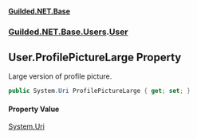 #### [Guilded.NET.Base](Guilded_NET_Base.md 'Guilded.NET.Base')
### [Guilded.NET.Base.Users](Guilded_NET_Base.md#Guilded_NET_Base_Users 'Guilded.NET.Base.Users').[User](User.md 'Guilded.NET.Base.Users.User')
## User.ProfilePictureLarge Property
Large version of profile picture.  
```csharp
public System.Uri ProfilePictureLarge { get; set; }
```
#### Property Value
[System.Uri](https://docs.microsoft.com/en-us/dotnet/api/System.Uri 'System.Uri')
